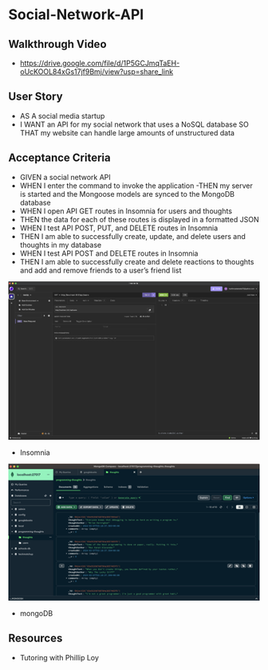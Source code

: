 # Social-Network-API

## Walkthrough Video
- https://drive.google.com/file/d/1P5GCJmqTaEH-oUcKOOL84xGs17jf9Bmj/view?usp=share_link
## User Story
- AS A social media startup
- I WANT an API for my social network that uses a NoSQL database
SO THAT my website can handle large amounts of unstructured data
## Acceptance Criteria
- GIVEN a social network API
- WHEN I enter the command to invoke the application
-THEN my server is started and the Mongoose models are synced to the MongoDB database
- WHEN I open API GET routes in Insomnia for users and thoughts
- THEN the data for each of these routes is displayed in a formatted JSON
- WHEN I test API POST, PUT, and DELETE routes in Insomnia
- THEN I am able to successfully create, update, and delete users and thoughts in my database
- WHEN I test API POST and DELETE routes in Insomnia
- THEN I am able to successfully create and delete reactions to thoughts and add and remove friends to a user’s friend list


![Alt text](image.png)
- Insomnia


![Alt text](image-1.png)
- mongoDB

## Resources
- Tutoring with Phillip Loy 